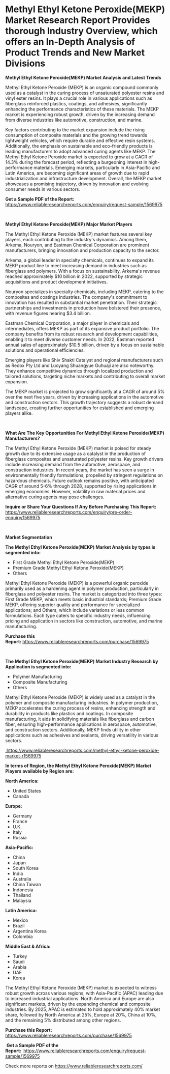 <p><h1>Methyl Ethyl Ketone Peroxide(MEKP) Market Research Report Provides thorough Industry Overview, which offers an In-Depth Analysis of Product Trends and New Market Divisions</h1></p><p><strong>Methyl Ethyl Ketone Peroxide(MEKP) Market Analysis and Latest Trends</strong></p>
<p><p>Methyl Ethyl Ketone Peroxide (MEKP) is an organic compound commonly used as a catalyst in the curing process of unsaturated polyester resins and vinyl ester resins. It plays a crucial role in various applications such as fiberglass reinforced plastics, coatings, and adhesives, significantly enhancing the performance characteristics of these materials. The MEKP market is experiencing robust growth, driven by the increasing demand from diverse industries like automotive, construction, and marine.</p><p>Key factors contributing to the market expansion include the rising consumption of composite materials and the growing trend towards lightweight vehicles, which require durable and effective resin systems. Additionally, the emphasis on sustainable and eco-friendly products is leading manufacturers to adopt advanced curing agents like MEKP. The Methyl Ethyl Ketone Peroxide market is expected to grow at a CAGR of 14.3% during the forecast period, reflecting a burgeoning interest in high-performance materials. Emerging markets, particularly in Asia-Pacific and Latin America, are becoming significant areas of growth due to rapid industrialization and infrastructure development. Overall, the MEKP market showcases a promising trajectory, driven by innovation and evolving consumer needs in various sectors.</p></p>
<p><strong>Get a Sample PDF of the Report:&nbsp;</strong> <a href="https://www.reliableresearchreports.com/enquiry/request-sample/1569975?utm_campaign=3265&utm_medium=2&utm_source=Github&utm_content=ia&utm_term=25032025&utm_id=methyl-ethyl-ketone-peroxidemekp">https://www.reliableresearchreports.com/enquiry/request-sample/1569975</a></p>
<p>&nbsp;</p>
<p><strong>Methyl Ethyl Ketone Peroxide(MEKP) Major Market Players</strong></p>
<p><p>The Methyl Ethyl Ketone Peroxide (MEKP) market features several key players, each contributing to the industry's dynamics. Among them, Arkema, Nouryon, and Eastman Chemical Corporation are prominent manufacturers, bringing innovation and production capacity to the sector.</p><p>Arkema, a global leader in specialty chemicals, continues to expand its MEKP product line to meet increasing demand in industries such as fiberglass and polymers. With a focus on sustainability, Arkema's revenue reached approximately $10 billion in 2022, supported by strategic acquisitions and product development initiatives.</p><p>Nouryon specializes in specialty chemicals, including MEKP, catering to the composites and coatings industries. The company's commitment to innovation has resulted in substantial market penetration. Their strategic partnerships and investments in production have bolstered their presence, with revenue figures nearing $3.4 billion.</p><p>Eastman Chemical Corporation, a major player in chemicals and intermediates, offers MEKP as part of its expansive product portfolio. The company benefits from its robust research and development capabilities, enabling it to meet diverse customer needs. In 2022, Eastman reported annual sales of approximately $10.5 billion, driven by a focus on sustainable solutions and operational efficiencies.</p><p>Emerging players like Shiv Shakti Catalyst and regional manufacturers such as Redox Pty Ltd and Luoyang Shuangyue Guhuaji are also noteworthy. They enhance competitive dynamics through localized production and tailored solutions, targeting niche markets and contributing to overall market expansion.</p><p>The MEKP market is projected to grow significantly at a CAGR of around 5% over the next five years, driven by increasing applications in the automotive and construction sectors. This growth trajectory suggests a robust demand landscape, creating further opportunities for established and emerging players alike.</p></p>
<p>&nbsp;</p>
<p><strong>What Are The Key Opportunities For Methyl Ethyl Ketone Peroxide(MEKP) Manufacturers?</strong></p>
<p><p>The Methyl Ethyl Ketone Peroxide (MEKP) market is poised for steady growth due to its extensive usage as a catalyst in the production of fiberglass composites and unsaturated polyester resins. Key growth drivers include increasing demand from the automotive, aerospace, and construction industries. In recent years, the market has seen a surge in environmentally friendly formulations, propelled by stringent regulations on hazardous chemicals. Future outlook remains positive, with anticipated CAGR of around 5-6% through 2028, supported by rising applications in emerging economies. However, volatility in raw material prices and alternative curing agents may pose challenges.</p></p>
<p><strong>Inquire or Share Your Questions If Any Before Purchasing This Report:</strong> <a href="https://www.reliableresearchreports.com/enquiry/pre-order-enquiry/1569975?utm_campaign=3265&utm_medium=2&utm_source=Github&utm_content=ia&utm_term=25032025&utm_id=methyl-ethyl-ketone-peroxidemekp">https://www.reliableresearchreports.com/enquiry/pre-order-enquiry/1569975</a></p>
<p>&nbsp;</p>
<p><strong>Market Segmentation</strong></p>
<p><strong>The Methyl Ethyl Ketone Peroxide(MEKP) Market Analysis by types is segmented into:</strong></p>
<p><ul><li>First Grade Methyl Ethyl Ketone Peroxide(MEKP)</li><li>Premium Grade Methyl Ethyl Ketone Peroxide(MEKP)</li><li>Others</li></ul></p>
<p><p>Methyl Ethyl Ketone Peroxide (MEKP) is a powerful organic peroxide primarily used as a hardening agent in polymer production, particularly in fiberglass and polyester resins. The market is categorized into three types: First Grade MEKP, which meets basic industrial standards; Premium Grade MEKP, offering superior quality and performance for specialized applications; and Others, which include variations or less common formulations. Each type caters to specific industry needs, influencing pricing and application in sectors like construction, automotive, and marine manufacturing.</p></p>
<p><strong>Purchase this Report:&nbsp;</strong><a href="https://www.reliableresearchreports.com/purchase/1569975?utm_campaign=3265&utm_medium=2&utm_source=Github&utm_content=ia&utm_term=25032025&utm_id=methyl-ethyl-ketone-peroxidemekp">https://www.reliableresearchreports.com/purchase/1569975</a></p>
<p>&nbsp;</p>
<p><strong>The Methyl Ethyl Ketone Peroxide(MEKP) Market Industry Research by Application is segmented into:</strong></p>
<p><ul><li>Polymer Manufacturing</li><li>Composite Manufacturing</li><li>Others</li></ul></p>
<p><p>Methyl Ethyl Ketone Peroxide (MEKP) is widely used as a catalyst in the polymer and composite manufacturing industries. In polymer production, MEKP accelerates the curing process of resins, enhancing strength and durability in products like plastics and coatings. In composite manufacturing, it aids in solidifying materials like fiberglass and carbon fiber, ensuring high-performance applications in aerospace, automotive, and construction sectors. Additionally, MEKP finds utility in other applications such as adhesives and sealants, driving versatility in various sectors.</p></p>
<p><a href="https://www.reliableresearchreports.com/methyl-ethyl-ketone-peroxide-market-r1569975?utm_campaign=3265&utm_medium=2&utm_source=Github&utm_content=ia&utm_term=25032025&utm_id=methyl-ethyl-ketone-peroxidemekp">&nbsp;https://www.reliableresearchreports.com/methyl-ethyl-ketone-peroxide-market-r1569975</a></p>
<p><strong>In terms of Region, the Methyl Ethyl Ketone Peroxide(MEKP) Market Players available by Region are:</strong></p>
<p>
    <p> <strong> North America: </strong>
        <ul>
            <li>United States</li>
            <li>Canada</li>
        </ul>
        </p> 
    <p> <strong> Europe: </strong>
        <ul>
            <li>Germany</li>
            <li>France</li>
            <li>U.K.</li>
            <li>Italy</li>
            <li>Russia</li>
        </ul>
        </p> 
    <p> <strong> Asia-Pacific: </strong>
        <ul>
            <li>China</li>
            <li>Japan</li>
            <li>South Korea</li>
            <li>India</li>
            <li>Australia</li>
            <li>China Taiwan</li>
            <li>Indonesia</li>
            <li>Thailand</li>
            <li>Malaysia</li>
        </ul>
        </p> 
    <p> <strong> Latin America: </strong>
        <ul>
            <li>Mexico</li>
            <li>Brazil</li>
            <li>Argentina Korea</li>
            <li>Colombia</li>
        </ul>
        </p> 
    <p> <strong> Middle East & Africa: </strong>
        <ul>
            <li>Turkey</li>
            <li>Saudi</li>
            <li>Arabia</li>
            <li>UAE</li>
            <li>Korea</li>
        </ul>
    </p>
    </p>
<p><p>The Methyl Ethyl Ketone Peroxide (MEKP) market is expected to witness robust growth across various regions, with Asia-Pacific (APAC) leading due to increased industrial applications. North America and Europe are also significant markets, driven by the expanding chemical and composite industries. By 2025, APAC is estimated to hold approximately 40% market share, followed by North America at 25%, Europe at 20%, China at 10%, and the remaining 5% distributed among other regions.</p></p>
<p><strong>Purchase this Report: </strong><a href="https://www.reliableresearchreports.com/purchase/1569975?utm_campaign=3265&utm_medium=2&utm_source=Github&utm_content=ia&utm_term=25032025&utm_id=methyl-ethyl-ketone-peroxidemekp">https://www.reliableresearchreports.com/purchase/1569975</a></p>
<p>&nbsp;<strong>Get a Sample PDF of the Report:&nbsp;&nbsp;</strong><a href="https://www.reliableresearchreports.com/enquiry/request-sample/1569975?utm_campaign=3265&utm_medium=2&utm_source=Github&utm_content=ia&utm_term=25032025&utm_id=methyl-ethyl-ketone-peroxidemekp">https://www.reliableresearchreports.com/enquiry/request-sample/1569975</a></p>
<p><strong></strong></p>
<p>Check more reports on <a href="https://www.reliableresearchreports.com/?utm_campaign=3265&utm_medium=2&utm_source=Github&utm_content=ia&utm_term=25032025&utm_id=methyl-ethyl-ketone-peroxidemekp">https://www.reliableresearchreports.com/</a></p>